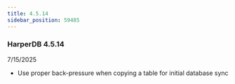 ```yaml
---
title: 4.5.14
sidebar_position: 59485
---
```


### HarperDB 4.5.14

7/15/2025

- Use proper back-pressure when copying a table for initial database sync
